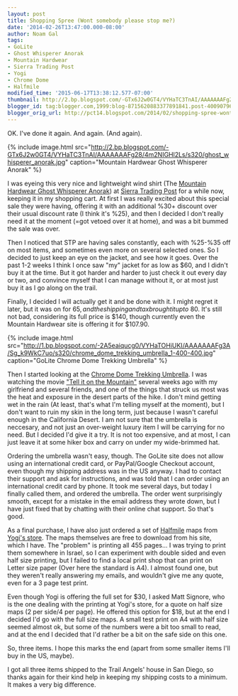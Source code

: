 ```yaml
---
layout: post
title: Shopping Spree (Wont somebody please stop me?)
date: '2014-02-26T13:47:00.000-08:00'
author: Noam Gal
tags:
- GoLite
- Ghost Whisperer Anorak
- Mountain Hardwear
- Sierra Trading Post
- Yogi
- Chrome Dome
- Halfmile
modified_time: '2015-06-17T13:38:12.577-07:00'
thumbnail: http://2.bp.blogspot.com/-GTx6J2w0GT4/VYHaTC3TnAI/AAAAAAAFg28/4m2NIGHl2Ls/s72-c/ghost_whisperer_anorak.jpg
blogger_id: tag:blogger.com,1999:blog-8715620883377891841.post-4009079629573607742
blogger_orig_url: http://pct14.blogspot.com/2014/02/shopping-spree-wont-somebody-please.html
---
```


OK. I've done it again. And again. (And again).

{% include image.html src="http://2.bp.blogspot.com/-GTx6J2w0GT4/VYHaTC3TnAI/AAAAAAAFg28/4m2NIGHl2Ls/s320/ghost_whisperer_anorak.jpg" caption="Mountain Hardwear Ghost Whisperer Anorak" %}

I was eyeing this very nice and lightweight wind shirt (The [Mountain Hardwear Ghost Whisperer Anorak]) at [Sierra Trading Post] for a while now, keeping it in my shopping cart. At first I was really excited about this special sale they were having, offering it with an additional %30+ discount over their usual discount rate (I think it's %25), and then I decided I don't really need it at the moment (=got vetoed over it at home), and was a bit bummed the sale was over.

Then I noticed that STP are having sales constantly, each with %25-%35 off on most items, and sometimes even more on several selected ones. So I decided to just keep an eye on the jacket, and see how it goes. Over the past 1-2 weeks I think I once saw "my" jacket for as low as $60, and I didn't buy it at the time. But it got harder and harder to just check it out every day or two, and convince myself that I can manage without it, or at most just buy it as I go along on the trail.

Finally, I decided I will actually get it and be done with it. I might regret it later, but it was on for $65, and the shipping and tax brought it up to ~$80. It's still not bad, considering its full price is $140, though currently even the Mountain Hardwear site is offering it for $107.90.

{% include image.html src="http://1.bp.blogspot.com/-2A5eaiqucg0/VYHaTOHiUKI/AAAAAAAFg3A/Sg_k9WkC7uo/s320/chrome_dome_trekking_umbrella_1-400-400.jpg" caption="GoLite Chrome Dome Trekking Umbrella" %}

Then I started looking at the [Chrome Dome Trekking Umbrella]. I was watching the movie ["Tell it on the Mountain"] several weeks ago with my girlfriend and several friends, and one of the things that struck us most was the heat and exposure in the desert parts of the hike. I don't mind getting wet in the rain (At least, that's what I'm telling myself at the moment), but I don't want to ruin my skin in the long term, just because I wasn't careful enough in the California Desert. I am not sure that the umbrella is neccesary, and not just an over-weight luxury item I will be carrying for no need. But I decided I'd give it a try. It is not too expensive, and at most, I can just leave it at some hiker box and carry on under my wide-brimmed hat.

Ordering the umbrella wasn't easy, though. The GoLite site does not allow using an international credit card, or PayPal/Google Checkout account, even though my shipping address was in the US anyway. I had to contact their support and ask for instructions, and was told that I can order using an international credit card by phone. It took me several days, but today I finally called them, and ordered the umbrella. The order went surprisingly smooth, except for a mistake in the email address they wrote down, but I have just fixed that by chatting with their online chat support. So that's good.

As a final purchase, I have also just ordered a set of [Halfmile] maps from [Yogi's store]. The maps themselves are free to download from his site, which I have. The "problem" is printing all 455 pages... I was trying to print them somewhere in Israel, so I can experiment with double sided and even half size printing, but I failed to find a local print shop that can print on Letter size paper (Over here the standard is A4). I almost found one, but they weren't really answering my emails, and wouldn't give me any quote, even for a 3 page test print.

Even though Yogi is offering the full set for $30, I asked Matt Signore, who is the one dealing with the printing at Yogi's store, for a quote on half size maps (2 per side/4 per page). He offered this option for $18, but at the end I decided I'd go with the full size maps. A small test print on A4 with half size seemed almost ok, but some of the numbers were a bit too small to read, and at the end I decided that I'd rather be a bit on the safe side on this one.

So, three items. I hope this marks the end (apart from some smaller items I'll buy in the US, maybe).

I got all three items shipped to the Trail Angels' house in San Diego, so thanks again for their kind help in keeping my shipping costs to a minimum. It makes a very big difference.

[Mountain Hardwear Ghost Whisperer Anorak]: http://www.mountainhardwear.com/mens-ghost-whisperer-anorak-OM4625.html
[Sierra Trading Post]: http://www.sierratradingpost.com/
[Chrome Dome Trekking Umbrella]: http://www.golite.com/Chrome-Dome-Trekking-Umbrella-P928.aspx
["Tell it on the Mountain"]: http://tellitonthemountain.com/
[Halfmile]: http://www.pctmap.net/
[Yogi's store]: http://www.yogisbooks.com/pacific-crest-trail/halfmile-map-set-printing-services
